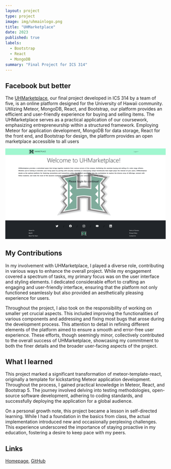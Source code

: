 ```yaml
---
layout: project
type: project
image: img/uhmainlogo.png
title: "UHMarketplace"
date: 2023
published: true
labels:
  - Bootstrap
  - React
  - MongoDB
summary: "Final Project for ICS 314"
---
```


## Facebook but better
The <a href="https://uhmarketplace.com">UHMarketplace</a>, our final project developed in ICS 314 by a team of five, is an online platform designed for the University of Hawaii community. Utilizing Meteor, MongoDB, React, and Bootstrap, our platform provides an efficient and user-friendly experience for buying and selling items. The UHMarketplace serves as a practical application of our coursework, emphasizing entrepreneurship within a structured framework. Employing Meteor for application development, MongoDB for data storage, React for the front end, and Bootstrap for design, the platform provides an open marketplace accessible to all users

<div class="container">
  <div class="row text-center p-4">
    <div class="col-md-3">
      <img class="img-thumbnail" src="../img/uhmarket.png">
    </div>
  </div>
</div>

## My Contributions
In my involvement with UHMarketplace, I played a diverse role, contributing in various ways to enhance the overall project. While my engagement covered a spectrum of tasks, my primary focus was on the user interface and styling elements. I dedicated considerable effort to crafting an engaging and user-friendly interface, ensuring that the platform not only functioned seamlessly but also provided an aesthetically pleasing experience for users.

Throughout the project, I also took on the responsibility of working on smaller yet crucial aspects. This included improving the functionalities of various components and addressing and fixing most bugs that arose during the development process. This attention to detail in refining different elements of the platform aimed to ensure a smooth and error-free user experience. These efforts, though seemingly minor, collectively contributed to the overall success of UHMarketplace, showcasing my commitment to both the finer details and the broader user-facing aspects of the project.

## What I learned
This project marked a significant transformation of meteor-template-react, originally a template for kickstarting Meteor application development. Throughout the process, I gained practical knowledge in Meteor, React, and Bootstrap 5. The journey involved delving into testing methodologies, open-source software development, adhering to coding standards, and successfully deploying the application for a global audience.

On a personal growth note, this project became a lesson in self-directed learning. While I had a foundation in the basics from class, the actual implementation introduced new and occasionally perplexing challenges. This experience underscored the importance of staying proactive in my education, fostering a desire to keep pace with my peers.

## Links
<a href="https://the-manoa-marketplace.github.io/uh-marketplace.github.io/">Homepage</a>, <a href="https://github.com/the-manoa-marketplace/the-real-manoa-marketplace">GitHub</a>

